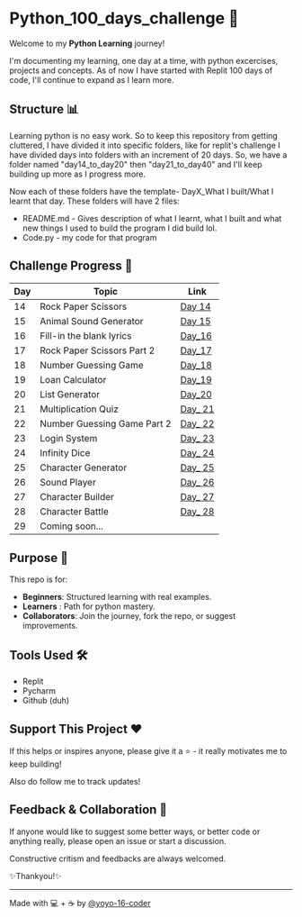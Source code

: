 # Python_100_days_challenge 🚀

 Welcome to my **Python Learning** journey!

 I'm documenting my learning, one day at a time, with python excercises, projects and concepts.
 As of now I have started with Replit 100 days of code, I'll continue to expand as I learn more.


## Structure 📊

Learning python is no easy work. So to keep this repository from getting cluttered, I have divided it into specific folders, like for replit's challenge I have divided days into folders with an increment of 20 days. So, we have a folder named "day14_to_day20" then "day21_to_day40" and I'll keep building up more as I progress more.

Now each of these folders have the template- DayX_What I built/What I learnt that day. 
These folders will have 2 files:
- README.md - Gives description of what I learnt, what I built and what new things I used to build the program I did build lol.
- Code.py - my code for that program

## Challenge Progress 📅

| Day | Topic                       | Link                                                          |
|-----|-----------------------------|---------------------------------------------------------------|
| 14  | Rock Paper Scissors         | [Day 14](./day14_to_day20/Day14_Rock_Paper_and_Scissors)      |
| 15  | Animal Sound Generator      | [Day 15](./day14_to_day20/Day15_Animal_Sound_Generator)       |
| 16  | Fill-in the blank lyrics    | [Day_16](./day14_to_day20/Day16_Fill-in_the_blank_lyrics)     |
| 17  | Rock Paper Scissors Part 2  | [Day_17](./day14_to_day20/Day17_Rock_paper_scissors_Part_2)   |
| 18  | Number Guessing Game        | [Day_18](./day14_to_day20/Day18_Number_Guessing_Game)         |
| 19  | Loan Calculator             | [Day_19](./day14_to_day20/Day19_Loan_Calculator)              |
| 20  | List Generator              | [Day_20](./day14_to_day20/Day20_List_Generator)               |
| 21  | Multiplication Quiz         | [Day_ 21](./day21_to_day40/Day21_Multiplication_Quiz)         |
| 22  | Number Guessing Game Part 2 | [Day_ 22](./day21_to_day40/Day22_Number_Guessing_Game_Part_2) |
| 23  | Login System                | [Day_ 23](./day21_to_day40/Day23_Login_System)                |
| 24  | Infinity Dice               | [Day_ 24](./day21_to_day40/Day24_Infinity_Dice)               |
| 25  | Character Generator         | [Day_ 25](./day21_to_day40/Day25_Character_Generator)         |
| 26  | Sound Player                | [Day_ 26](./day21_to_day40/Day26_Sound_Player)                |
| 27  | Character Builder           | [Day_ 27](./day21_to_day40/Day27_Character_Builder)           |
| 28  | Character Battle            | [Day_ 28](./day21_to_day40/Day28_Character_Battle)            |
| 29  | Coming soon...              |                                                               |

## Purpose 🧠
This repo is for:
- **Beginners**: Structured learning with real examples.
- **Learners** : Path for python mastery.
- **Collaborators**: Join the journey, fork the repo, or suggest improvements.
  
## Tools Used 🛠️
- Replit
- Pycharm
- Github (duh)

## Support This Project ❤️
  If this helps or inspires anyone, please give it a ⭐ - it really motivates me to keep building!
  
  Also do follow me to track updates!

## Feedback & Collaboration 🤝
If anyone would like to suggest some better ways, or better code or anything really, please open an issue or start a discussion.

Constructive critism and feedbacks are always welcomed.

✨Thankyou!✨

___

Made with 💻 + ☕ by [@yoyo-16-coder](https://github.com/yoyo-16-coder)


  
